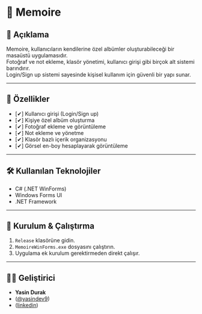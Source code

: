 # 📌 Memoire

## 📖 Açıklama
Memoire, kullanıcıların kendilerine özel albümler oluşturabileceği bir masaüstü uygulamasıdır.  
Fotoğraf ve not ekleme, klasör yönetimi, kullanıcı girişi gibi birçok alt sistemi barındırır.  
Login/Sign up sistemi sayesinde kişisel kullanım için güvenli bir yapı sunar.  

---

## 🚀 Özellikler
- [✔] Kullanıcı girişi (Login/Sign up)  
- [✔] Kişiye özel albüm oluşturma  
- [✔] Fotoğraf ekleme ve görüntüleme 
- [✔] Not ekleme ve yönetme  
- [✔] Klasör bazlı içerik organizasyonu  
- [✔] Görsel en-boy hesaplayarak görüntüleme

---

## 🛠️ Kullanılan Teknolojiler
- C# (.NET WinForms)  
- Windows Forms UI  
- .NET Framework  

---

## 📂 Kurulum & Çalıştırma
1. `Release` klasörüne gidin.  
2. `MemoireWinForms.exe` dosyasını çalıştırın.  
3. Uygulama ek kurulum gerektirmeden direkt çalışır.  

---

## 👨‍💻 Geliştirici
- **Yasin Durak**
- ([@yasindev9](https://github.com/yasindev9))
- ([linkedin]([www.linkedin.com/in/yasin-durak-22a787217]))
